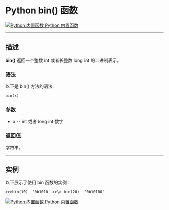 Python bin() 函数
===============

 [![Python 内置函数](../images/up.gif) Python 内置函数](python-built-in-functions.html)

* * *

描述
--

**bin()** 返回一个整数 int 或者长整数 long int 的二进制表示。

### 语法

以下是 bin() 方法的语法:
```
bin(x)
```
### 参数

*   x -- int 或者 long int 数字

### 返回值

字符串。

* * *

实例
--

以下展示了使用 bin 函数的实例：
```
>>>bin(10)  '0b1010' >>\> bin(20)  '0b10100'
```
 [![Python 内置函数](../images/up.gif) Python 内置函数](python-built-in-functions.html)